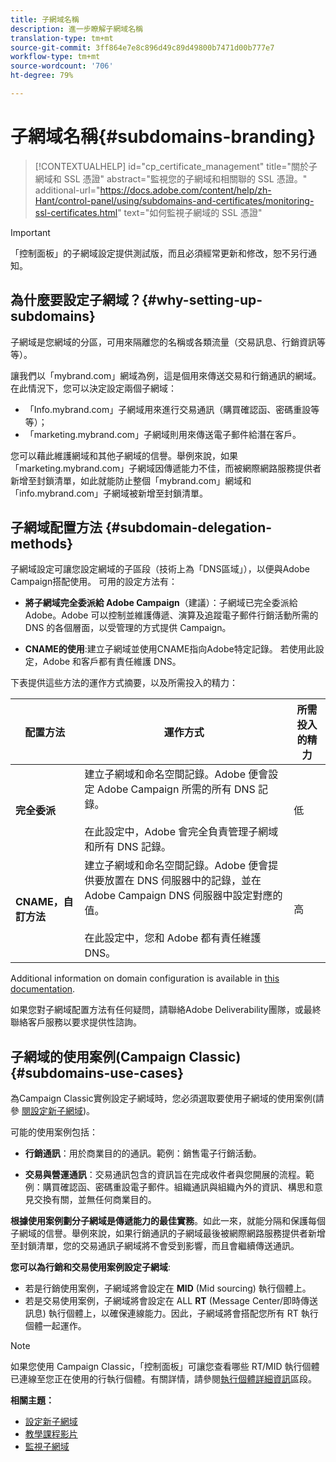 ```yaml
---
title: 子網域名稱
description: 進一步瞭解子網域名稱
translation-type: tm+mt
source-git-commit: 3ff864e7e8c896d49c89d49800b7471d00b777e7
workflow-type: tm+mt
source-wordcount: '706'
ht-degree: 79%

---
```



# 子網域名稱{#subdomains-branding}

>[!CONTEXTUALHELP]
>id="cp_certificate_management"
>title="關於子網域和 SSL 憑證"
>abstract="監視您的子網域和相關聯的 SSL 憑證。"
>additional-url="https://docs.adobe.com/content/help/zh-Hant/control-panel/using/subdomains-and-certificates/monitoring-ssl-certificates.html" text="如何監視子網域的 SSL 憑證"

>[!IMPORTANT]
>
>「控制面板」的子網域設定提供測試版，而且必須經常更新和修改，恕不另行通知。

## 為什麼要設定子網域？{#why-setting-up-subdomains}

子網域是您網域的分區，可用來隔離您的名稱或各類流量（交易訊息、行銷資訊等等）。

讓我們以「mybrand.com」網域為例，這是個用來傳送交易和行銷通訊的網域。在此情況下，您可以決定設定兩個子網域：

* 「Info.mybrand.com」子網域用來進行交易通訊（購買確認函、密碼重設等等）；
* 「marketing.mybrand.com」子網域則用來傳送電子郵件給潛在客戶。

您可以藉此維護網域和其他子網域的信譽。舉例來說，如果「marketing.mybrand.com」子網域因傳遞能力不佳，而被網際網路服務提供者新增至封鎖清單，如此就能防止整個「mybrand.com」網域和「info.mybrand.com」子網域被新增至封鎖清單。

## 子網域配置方法 {#subdomain-delegation-methods}

子網域設定可讓您設定網域的子區段（技術上為「DNS區域」），以便與Adobe Campaign搭配使用。 可用的設定方法有：

* **將子網域完全委派給 Adobe Campaign**（建議）：子網域已完全委派給 Adobe。Adobe 可以控制並維護傳遞、演算及追蹤電子郵件行銷活動所需的 DNS 的各個層面，以受管理的方式提供 Campaign。

* **CNAME的使用**:建立子網域並使用CNAME指向Adobe特定記錄。 若使用此設定，Adobe 和客戶都有責任維護 DNS。

下表提供這些方法的運作方式摘要，以及所需投入的精力：

| 配置方法 | 運作方式 | 所需投入的精力 |
|---|---|---|
| **完全委派** | 建立子網域和命名空間記錄。Adobe 便會設定 Adobe Campaign 所需的所有 DNS 記錄。<br/><br/>在此設定中，Adobe 會完全負責管理子網域和所有 DNS 記錄。 | 低 |
| **CNAME，自訂方法** | 建立子網域和命名空間記錄。Adobe 便會提供要放置在 DNS 伺服器中的記錄，並在 Adobe Campaign DNS 伺服器中設定對應的值。<br/><br/>在此設定中，您和 Adobe 都有責任維護 DNS。 | 高 |

Additional information on domain configuration is available in [this documentation](https://helpx.adobe.com/campaign/kb/domain-name-delegation.html).

如果您對子網域配置方法有任何疑問，請聯絡Adobe Deliverability團隊，或最終聯絡客戶服務以要求提供性諮詢。

## 子網域的使用案例(Campaign Classic){#subdomains-use-cases}

為Campaign Classic實例設定子網域時，您必須選取要使用子網域的使用案例(請參 [閱設定新子網域](../../subdomains-certificates/using/setting-up-new-subdomain.md))。

可能的使用案例包括：

* **行銷通訊**：用於商業目的的通訊。範例：銷售電子行銷活動。

* **交易與營運通訊**：交易通訊包含的資訊旨在完成收件者與您開展的流程。範例：購買確認函、密碼重設電子郵件。組織通訊與組織內外的資訊、構思和意見交換有關，並無任何商業目的。

**根據使用案例劃分子網域是傳遞能力的最佳實務**。如此一來，就能分隔和保護每個子網域的信譽。舉例來說，如果行銷通訊的子網域最後被網際網路服務提供者新增至封鎖清單，您的交易通訊子網域將不會受到影響，而且會繼續傳送通訊。

**您可以為行銷和交易使用案例設定子網域**:

* 若是行銷使用案例，子網域將會設定在 **MID** (Mid sourcing) 執行個體上。
* 若是交易使用案例，子網域將會設定在 ALL **RT** (Message Center/即時傳送訊息) 執行個體上，以確保連線能力。因此，子網域將會搭配您所有 RT 執行個體一起運作。

>[!NOTE]
>
>如果您使用 Campaign Classic，「控制面板」可讓您查看哪些 RT/MID 執行個體已連線至您正在使用的行執行個體。有關詳情，請參閱[執行個體詳細資訊](../../instances-settings/using/instance-details.md)區段。

**相關主題：**

* [設定新子網域](../../subdomains-certificates/using/setting-up-new-subdomain.md)
* [教學課程影片](https://docs.adobe.com/content/help/en/campaign-learn/campaign-standard-tutorials/administrating/control-panel/subdomain-delegation.html)
* [監視子網域](../../subdomains-certificates/using/monitoring-subdomains.md)
